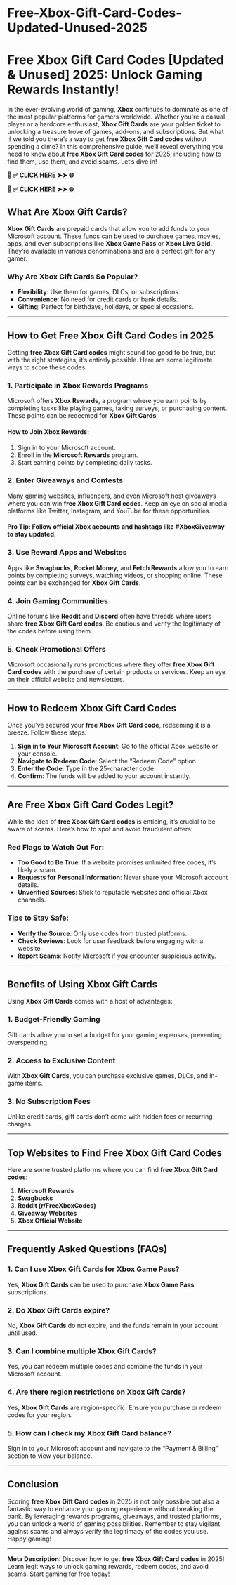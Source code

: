 # Free-Xbox-Gift-Card-Codes-Updated-Unused-2025
# **Free Xbox Gift Card Codes [Updated & Unused] 2025: Unlock Gaming Rewards Instantly!**

In the ever-evolving world of gaming, **Xbox** continues to dominate as one of the most popular platforms for gamers worldwide. Whether you're a casual player or a hardcore enthusiast, **Xbox Gift Cards** are your golden ticket to unlocking a treasure trove of games, add-ons, and subscriptions. But what if we told you there’s a way to get **free Xbox Gift Card codes** without spending a dime? In this comprehensive guide, we’ll reveal everything you need to know about **free Xbox Gift Card codes** for 2025, including how to find them, use them, and avoid scams. Let’s dive in!

**[📌 ✅ CLICK HERE ➤➤ 🌐](https://cpa009.xyz/xbox/)**

**[📌 ✅ CLICK HERE ➤➤ 🌐](https://cpa009.xyz/xbox/)**

## **What Are Xbox Gift Cards?**

**Xbox Gift Cards** are prepaid cards that allow you to add funds to your Microsoft account. These funds can be used to purchase games, movies, apps, and even subscriptions like **Xbox Game Pass** or **Xbox Live Gold**. They’re available in various denominations and are a perfect gift for any gamer.

### **Why Are Xbox Gift Cards So Popular?**
- **Flexibility**: Use them for games, DLCs, or subscriptions.
- **Convenience**: No need for credit cards or bank details.
- **Gifting**: Perfect for birthdays, holidays, or special occasions.

---

## **How to Get Free Xbox Gift Card Codes in 2025**

Getting **free Xbox Gift Card codes** might sound too good to be true, but with the right strategies, it’s entirely possible. Here are some legitimate ways to score these codes:

### **1. Participate in Xbox Rewards Programs**
Microsoft offers **Xbox Rewards**, a program where you earn points by completing tasks like playing games, taking surveys, or purchasing content. These points can be redeemed for **Xbox Gift Cards**.

#### **How to Join Xbox Rewards:**
1. Sign in to your Microsoft account.
2. Enroll in the **Microsoft Rewards** program.
3. Start earning points by completing daily tasks.

### **2. Enter Giveaways and Contests**
Many gaming websites, influencers, and even Microsoft host giveaways where you can win **free Xbox Gift Card codes**. Keep an eye on social media platforms like Twitter, Instagram, and YouTube for these opportunities.

#### **Pro Tip**: Follow official Xbox accounts and hashtags like **#XboxGiveaway** to stay updated.

### **3. Use Reward Apps and Websites**
Apps like **Swagbucks**, **Rocket Money**, and **Fetch Rewards** allow you to earn points by completing surveys, watching videos, or shopping online. These points can be exchanged for **Xbox Gift Cards**.

### **4. Join Gaming Communities**
Online forums like **Reddit** and **Discord** often have threads where users share **free Xbox Gift Card codes**. Be cautious and verify the legitimacy of the codes before using them.

### **5. Check Promotional Offers**
Microsoft occasionally runs promotions where they offer **free Xbox Gift Card codes** with the purchase of certain products or services. Keep an eye on their official website and newsletters.

---

## **How to Redeem Xbox Gift Card Codes**

Once you’ve secured your **free Xbox Gift Card code**, redeeming it is a breeze. Follow these steps:

1. **Sign in to Your Microsoft Account**: Go to the official Xbox website or your console.
2. **Navigate to Redeem Code**: Select the “Redeem Code” option.
3. **Enter the Code**: Type in the 25-character code.
4. **Confirm**: The funds will be added to your account instantly.

---

## **Are Free Xbox Gift Card Codes Legit?**

While the idea of **free Xbox Gift Card codes** is enticing, it’s crucial to be aware of scams. Here’s how to spot and avoid fraudulent offers:

### **Red Flags to Watch Out For:**
- **Too Good to Be True**: If a website promises unlimited free codes, it’s likely a scam.
- **Requests for Personal Information**: Never share your Microsoft account details.
- **Unverified Sources**: Stick to reputable websites and official Xbox channels.

### **Tips to Stay Safe:**
- **Verify the Source**: Only use codes from trusted platforms.
- **Check Reviews**: Look for user feedback before engaging with a website.
- **Report Scams**: Notify Microsoft if you encounter suspicious activity.

---

## **Benefits of Using Xbox Gift Cards**

Using **Xbox Gift Cards** comes with a host of advantages:

### **1. Budget-Friendly Gaming**
Gift cards allow you to set a budget for your gaming expenses, preventing overspending.

### **2. Access to Exclusive Content**
With **Xbox Gift Cards**, you can purchase exclusive games, DLCs, and in-game items.

### **3. No Subscription Fees**
Unlike credit cards, gift cards don’t come with hidden fees or recurring charges.

---

## **Top Websites to Find Free Xbox Gift Card Codes**

Here are some trusted platforms where you can find **free Xbox Gift Card codes**:

1. **Microsoft Rewards**
2. **Swagbucks**
3. **Reddit (r/FreeXboxCodes)**
4. **Giveaway Websites**
5. **Xbox Official Website**

---

## **Frequently Asked Questions (FAQs)**

### **1. Can I use Xbox Gift Cards for Xbox Game Pass?**
Yes, **Xbox Gift Cards** can be used to purchase **Xbox Game Pass** subscriptions.

### **2. Do Xbox Gift Cards expire?**
No, **Xbox Gift Cards** do not expire, and the funds remain in your account until used.

### **3. Can I combine multiple Xbox Gift Cards?**
Yes, you can redeem multiple codes and combine the funds in your Microsoft account.

### **4. Are there region restrictions on Xbox Gift Cards?**
Yes, **Xbox Gift Cards** are region-specific. Ensure you purchase or redeem codes for your region.

### **5. How can I check my Xbox Gift Card balance?**
Sign in to your Microsoft account and navigate to the “Payment & Billing” section to view your balance.

---

## **Conclusion**

Scoring **free Xbox Gift Card codes** in 2025 is not only possible but also a fantastic way to enhance your gaming experience without breaking the bank. By leveraging rewards programs, giveaways, and trusted platforms, you can unlock a world of gaming possibilities. Remember to stay vigilant against scams and always verify the legitimacy of the codes you use. Happy gaming!

---

**Meta Description**: Discover how to get **free Xbox Gift Card codes** in 2025! Learn legit ways to unlock gaming rewards, redeem codes, and avoid scams. Start gaming for free today!
